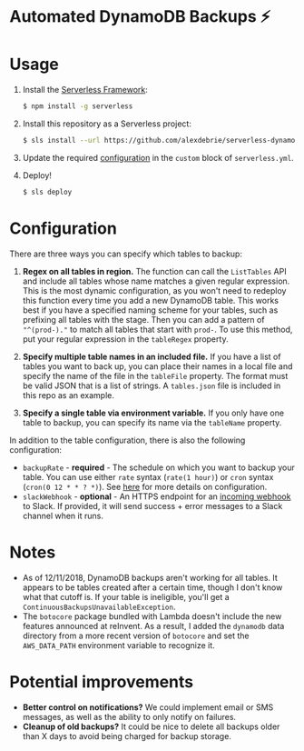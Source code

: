 # Automated DynamoDB Backups ⚡️

# Usage

1. Install the [Serverless Framework](https://serverless.com/framework/):

    ```bash
    $ npm install -g serverless
    ```

2. Install this repository as a Serverless project:

   ```bash
   $ sls install --url https://github.com/alexdebrie/serverless-dynamodb-backups && cd serverless-dynamodb-backups
   ```
   
3. Update the required [configuration](#configuration) in the `custom` block of `serverless.yml`.

4. Deploy!

   ```bash
   $ sls deploy
   ```

# Configuration

There are three ways you can specify which tables to backup:

1. **Regex on all tables in region.** The function can call the `ListTables` API and include all tables whose name matches a given regular expression. This is the most dynamic configuration, as you won't need to redeploy this function every time you add a new DynamoDB table. This works best if you have a specified naming scheme for your tables, such as prefixing all tables with the stage. Then you can add a pattern of `"^(prod-)."` to match all tables that start with `prod-`. To use this method, put your regular expression in the `tableRegex` property. 

2. **Specify multiple table names in an included file.** If you have a list of tables you want to back up, you can place their names in a local file and specify the name of the file in the `tableFile` property. The format must be valid JSON that is a list of strings. A `tables.json` file is included in this repo as an example.

3. **Specify a single table via environment variable.** If you only have one table to backup, you can specify its name via the `tableName` property.

In addition to the table configuration, there is also the following configuration:

- `backupRate` - **required** - The schedule on which you want to backup your table. You can use either `rate` syntax (`rate(1 hour)`) or `cron` syntax (`cron(0 12 * * ? *)`). See [here](https://serverless.com/framework/docs/providers/aws/events/schedule/) for more details on configuration.
- `slackWebhook` - **optional** - An HTTPS endpoint for an [incoming webhook](https://api.slack.com/incoming-webhooks) to Slack. If provided, it will send success + error messages to a Slack channel when it runs.

# Notes

- As of 12/11/2018, DynamoDB backups aren't working for all tables. It appears to be tables created after a certain time, though I don't know what that cutoff is. If your table is ineligible, you'll get a `ContinuousBackupsUnavailableException`.
- The `botocore` package bundled with Lambda doesn't include the new features announced at reInvent. As a result, I added the `dynamodb` data directory from a more recent version of `botocore` and set the `AWS_DATA_PATH` environment variable to recognize it.

# Potential improvements

- **Better control on notifications?** We could implement email or SMS messages, as well as the ability to only notify on failures.
- **Cleanup of old backups?** It could be nice to delete all backups older than X days to avoid being charged for backup storage.
 

